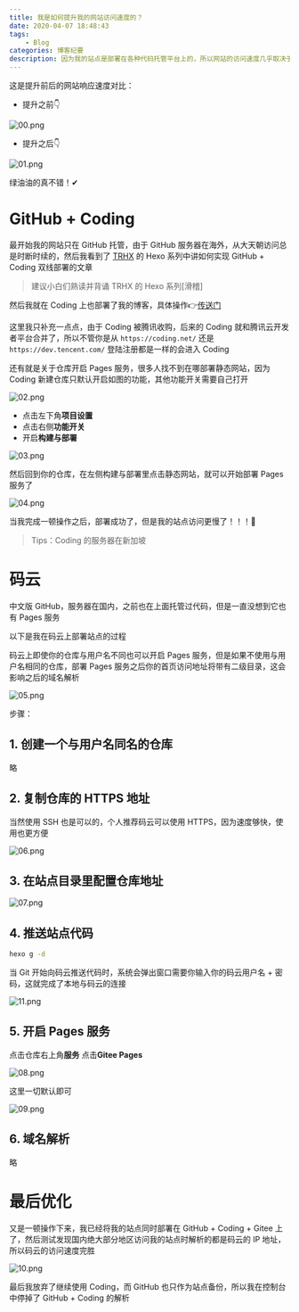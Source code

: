 ```yaml
---
title: 我是如何提升我的网站访问速度的？
date: 2020-04-07 18:48:43
tags:
    - Blog
categories: 博客纪要
description: 因为我的站点是部署在各种代码托管平台上的，所以网站的访问速度几乎取决于托管平台的访问速度
---
```


这是提升前后的网站响应速度对比：

- 提升之前👇

![00.png](https://cdn.jsdelivr.net/gh/TUFZ/ImgHosting//TUFZ-Img/article/2020/04/20Apr07B/00.png)

- 提升之后👇

![01.png](https://cdn.jsdelivr.net/gh/TUFZ/ImgHosting//TUFZ-Img/article/2020/04/20Apr07B/01.png)

绿油油的真不错！✔

# GitHub + Coding

最开始我的网站只在 GitHub 托管，由于 GitHub 服务器在海外，从大天朝访问总是时断时续的，然后我看到了 [TRHX](https://www.itrhx.com) 的 Hexo 系列中讲如何实现 GitHub + Coding 双线部署的文章

> 建议小白们熟读并背诵 TRHX 的 Hexo 系列[滑稽]

然后我就在 Coding 上也部署了我的博客，具体操作👉[传送门](https://blog.csdn.net/qq_36759224/article/details/100879609)

这里我只补充一点点，由于 Coding 被腾讯收购，后来的 Coding 就和腾讯云开发者平台合并了，所以不管你是从 `https://coding.net/` 还是 `https://dev.tencent.com/` 登陆注册都是一样的会进入 Coding

还有就是关于仓库开启 Pages 服务，很多人找不到在哪部署静态网站，因为 Coding 新建仓库只默认开启如图的功能，其他功能开关需要自己打开

![02.png](https://cdn.jsdelivr.net/gh/TUFZ/ImgHosting/TUFZ-Img/article/2020/04/20Apr07B/02.png)

- 点击左下角**项目设置**
- 点击右侧**功能开关**
- 开启**构建与部署**

![03.png](https://cdn.jsdelivr.net/gh/TUFZ/ImgHosting/TUFZ-Img/article/2020/04/20Apr07B/03.png)

然后回到你的仓库，在左侧构建与部署里点击静态网站，就可以开始部署 Pages 服务了

![04.png](https://cdn.jsdelivr.net/gh/TUFZ/ImgHosting/TUFZ-Img/article/2020/04/20Apr07B/04.png)

当我完成一顿操作之后，部署成功了，但是我的站点访问更慢了！！！🤢

> Tips：Coding 的服务器在新加坡

# 码云

中文版 GitHub，服务器在国内，之前也在上面托管过代码，但是一直没想到它也有 Pages 服务

以下是我在码云上部署站点的过程

码云上即使你的仓库与用户名不同也可以开启 Pages 服务，但是如果不使用与用户名相同的仓库，部署 Pages 服务之后你的首页访问地址将带有二级目录，这会影响之后的域名解析

![05.png](https://cdn.jsdelivr.net/gh/TUFZ/ImgHosting//TUFZ-Img/article/2020/04/20Apr07B/05.png)

步骤：

## 1. 创建一个与用户名同名的仓库

略

## 2. 复制仓库的 HTTPS 地址

当然使用 SSH 也是可以的，个人推荐码云可以使用 HTTPS，因为速度够快，使用也更方便

![06.png](https://cdn.jsdelivr.net/gh/TUFZ/ImgHosting//TUFZ-Img/article/2020/04/20Apr07B/06.png)

## 3. 在站点目录里配置仓库地址

![07.png](https://cdn.jsdelivr.net/gh/TUFZ/ImgHosting//TUFZ-Img/article/2020/04/20Apr07B/07.png)

## 4. 推送站点代码

```bash
hexo g -d
```

当 Git 开始向码云推送代码时，系统会弹出窗口需要你输入你的码云用户名 + 密码，这就完成了本地与码云的连接

![11.png](https://cdn.jsdelivr.net/gh/TUFZ/ImgHosting//TUFZ-Img/article/2020/04/20Apr07B/11.png)

## 5. 开启 Pages 服务

点击仓库右上角**服务**
点击**Gitee Pages**

![08.png](https://cdn.jsdelivr.net/gh/TUFZ/ImgHosting//TUFZ-Img/article/2020/04/20Apr07B/08.png)

这里一切默认即可

![09.png](https://cdn.jsdelivr.net/gh/TUFZ/ImgHosting//TUFZ-Img/article/2020/04/20Apr07B/09.png)

## 6. 域名解析

略

# 最后优化

又是一顿操作下来，我已经将我的站点同时部署在 GitHub + Coding + Gitee 上了，然后测试发现国内绝大部分地区访问我的站点时解析的都是码云的 IP 地址，所以码云的访问速度完胜

![10.png](https://cdn.jsdelivr.net/gh/TUFZ/ImgHosting//TUFZ-Img/article/2020/04/20Apr07B/10.PNG)

最后我放弃了继续使用 Coding，而 GitHub 也只作为站点备份，所以我在控制台中停掉了 GitHub + Coding 的解析